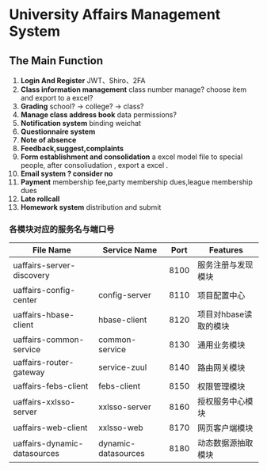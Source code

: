 # University Affairs Management System #
## The Main Function ##
1. **Login And Register**
	JWT、Shiro、2FA
2. **Class information management**
	class number manage? choose item and export to a excel? 
3. **Grading**
	school? -> college? -> class?
4. **Manage class address book**
	data permissions?
5. **Notification system**
	binding weichat
6. **Questionnaire system**
7. **Note of absence**
8. **Feedback,suggest,complaints**
9. **Form establishment and consolidation**
	a excel model file to special people, after consoliudation , export a excel .
10. **Email system ? consider no**
11. **Payment**
	membership fee,party membership dues,league membership dues
12. **Late rollcall**
13. **Homework system**
	distribution and submit
	
### 各模块对应的服务名与端口号
| File Name                 | Service Name     |  Port     |Features|
| --------                  | --------         | --------  |--------  |
| uaffairs-server-discovery |                  |   8100    |服务注册与发现模块|
| uaffairs-config-center    | config-server    |   8110    |项目配置中心|
| uaffairs-hbase-client     | hbase-client     |   8120    |项目对hbase读取的模块|
| uaffairs-common-service   | common-service   |   8130    |通用业务模块|
| uaffairs-router-gateway   | service-zuul     |   8140    |路由网关模块|
| uaffairs-febs-client      | febs-client      |   8150    |权限管理模块|
| uaffairs-xxlsso-server    | xxlsso-server    |   8160    |授权服务中心模块|
| uaffairs-web-client       | xxlsso-web       |   8170    |网页客户端模块|
| uaffairs-dynamic-datasources| dynamic-datasources | 8180 |动态数据源抽取模块|

